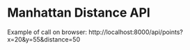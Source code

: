 # Manhattan Distance API

Example of call on browser:
http://localhost:8000/api/points?x=20&y=55&distance=50
